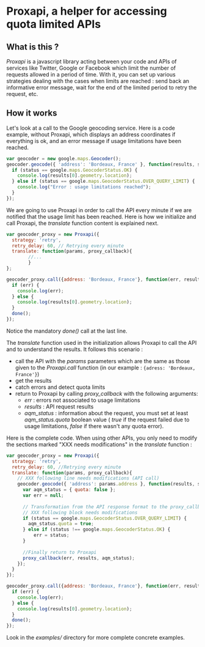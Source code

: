 Proxapi, a helper for accessing quota limited APIs
==================================================

What is this ? 
--------------

_Proxapi_ is a javascript library acting between your code and APIs of services like Twitter, Google or Facebook which limit the number of requests allowed in a period of time. With it, you can set up various strategies dealing with the cases when limits are reached : send back an informative error message, wait for the end of the limited period to retry the request, etc.

How it works
------------

Let's look at a call to the Google geocoding service. Here is a code example, without Proxapi, which displays an address coordinates if everything is ok, and an error message if usage limitations have been reached. 

```javascript
var geocoder = new google.maps.Geocoder();
geocoder.geocode({ 'address': 'Bordeaux, France' }, function(results, status) {
  if (status == google.maps.GeocoderStatus.OK) {
    console.log(results[0].geometry.location);
  } else if (status == google.maps.GeocoderStatus.OVER_QUERY_LIMIT) {
    console.log("Error : usage limitations reached");
  }
});
```

We are going to use Proxapi in order to call the API every minute if we are notified that the usage limit has been reached. Here is how we initialize and call Proxapi, the _translate_ function content is explained next.

```javascript
var geocoder_proxy = new Proxapi({
  strategy: 'retry',
  retry_delay: 60, // Retrying every minute
  translate: function(params, proxy_callback){
        //...
        }
};

geocoder_proxy.call({address: 'Bordeaux, France'}, function(err, results, done){
  if (err) {
    console.log(err);
  } else {
    console.log(results[0].geometry.location);
  }
  done();
});

```

Notice the mandatory _done()_ call at the last line.

The _translate_ function used in the initialization allows Proxapi to call the API and to understand the results. It follows this scenario : 
 * call the API with the _params_ parameters which are the same as those given to the _Proxapi.call_ function (in our example : ``{adress: 'Bordeaux, France'}``)
 * get the results
 * catch errors and detect quota limits
 * return to Proxapi by calling _proxy\_callback_ with the following arguments:
   * _err_ : errors not associated to usage limitations
   * _results_ : API request results
   * _aqm\_status_ : information about the request, you must set at least _aqm\_status.quota_ boolean value ( _true_ if the request failed due to usage limitations, _false_ if there wasn't any quota error).

Here is the complete code. When using other APIs, you only need to modify the sections marked "XXX needs modifications" in the _translate_ function : 

```javascript
var geocoder_proxy = new Proxapi({
  strategy: 'retry',
  retry_delay: 60, //Retrying every minute
  translate: function(params, proxy_callback){ 
    // XXX following line needs modifications (API call)
    geocoder.geocode({ 'address': params.address }, function(results, status) {
      var aqm_status = { quota: false };
      var err = null;
  
      // Transformation from the API response format to the proxy_callback format
      // XXX following block needs modifications
      if (status == google.maps.GeocoderStatus.OVER_QUERY_LIMIT) {
        aqm_status.quota = true;
      } else if (status !== google.maps.GeocoderStatus.OK) { 
          err = status;
      }
  
      //Finally return to Proxapi
      proxy_callback(err, results, aqm_status); 
    });
  }
});

geocoder_proxy.call({address: 'Bordeaux, France'}, function(err, results){
  if (err) {
    console.log(err);
  } else {
    console.log(results[0].geometry.location);
  }
  done();
});

```

Look in the _examples/_ directory for more complete concrete examples.
